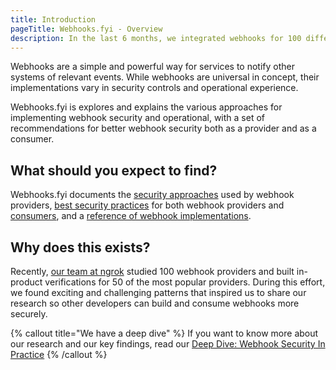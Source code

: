 ```yaml
---
title: Introduction
pageTitle: Webhooks.fyi - Overview
description: In the last 6 months, we integrated webhooks for 100 different systems. This website shows the good, the bad, and the ugly plus our learnings on webhook security.
---
```


Webhooks are a simple and powerful way for services to notify other systems of relevant events. While webhooks are universal in concept, their implementations vary in security controls  and operational experience.

Webhooks.fyi is explores and explains the various approaches for implementing webhook security and operational, with a set of recommendations for better webhook security both as a provider and as a consumer.

## What should you expect to find?

Webhooks.fyi documents the [security approaches](/security/webhook-security-intro) used by webhook providers, [best security practices](/docs/best-practices-webhook-providers) for both webhook providers and [consumers](/docs/best-practices-webhook-listeners), and a [reference of webhook implementations](/webhook-directory).

## Why does this exists?

Recently, [our team at ngrok](https://ngrok.com/) studied 100 webhook providers and built in-product verifications for 50 of the most popular providers. During this effort, we found exciting and challenging patterns that inspired us to share our research so other developers can build and consume webhooks more securely.

{% callout title="We have a deep dive" %}
If you want to know more about our research and our key findings, read our [Deep Dive: Webhook Security In Practice](https://blog.ngrok.com)
{% /callout %}

[comment]: <TODO: @caseysoftware: update for the actual link to the blog post?>
